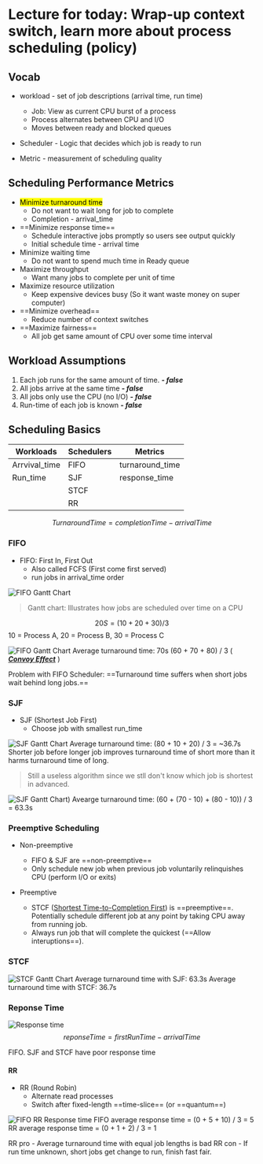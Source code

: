 # Lecture for today: Wrap-up context switch, learn more about process scheduling (policy)

## Vocab

* workload - set of job descriptions (arrival time, run time)
  * Job: View as current CPU burst of a process
  * Process alternates between CPU and I/O
  * Moves between ready and blocked queues

* Scheduler - Logic that decides which job is ready to run
* Metric - measurement of scheduling quality

## Scheduling Performance Metrics

* <mark>Minimize turnaround time</mark>
  * Do not want to wait long for job to complete
  * Completion - arrival_time
* ==Minimize response time==
  * Schedule interactive jobs promptly so users see output quickly
  * Initial schedule time - arrival time
* Minimize waiting time
  * Do not want to spend much time in Ready queue
* Maximize throughput
  * Want many jobs to complete per unit of time
* Maximize resource utilization
  * Keep expensive devices busy (So it want waste money on super computer)
* ==Minimize overhead==
  * Reduce number of context switches
* ==Maximize fairness==
  * All job get same amount of CPU over some time interval

## Workload Assumptions

1. Each job runs for the same amount of time. ***- false***
1. All jobs arrive at the same time ***- false***
1. All jobs only use the CPU (no I/O) ***- false***
1. Run-time of each job is known ***- false***

## Scheduling Basics

| Workloads        | Schedulers | Metrics                |
| ---------------- | ---------- | ---------------------- |
| Arrvival_time    | FIFO       | turnaround_time        |
| Run_time         | SJF        | response_time          |
|                  | STCF       |                        |
|                  | RR       |                        |

$$ TurnaroundTime = completionTime - arrivalTime $$

### FIFO

* FIFO: First In, First Out
  * Also called FCFS (First come first served)
  * run jobs in arrival_time order

![FIFO Gantt Chart](/Images/FIFO-Gantt-Chart.png)
> Gantt chart: Illustrates how jobs are scheduled over time on a CPU

$$ 20S = (10 + 20 + 30) / 3 $$
10 = Process A, 20 = Process B, 30 = Process C

![FIFO Gantt Chart](/Images/FIFO-Gantt-Chart-2.png)
Average turnaround time: 70s (60 + 70 + 80) / 3 ( ***<ins>Convoy Effect</ins>*** )

Problem with FIFO Scheduler: ==Turnaround time suffers when short jobs wait behind long jobs.==

### SJF

* SJF (Shortest Job First)
  * Choose job with smallest run_time

![SJF Gantt Chart](/Images/SJF-Gantt-Chart.png)
Average turnaround time: (80 + 10 + 20) / 3 = ~36.7s
Shorter job before longer job improves turnaround time of short more than it harms turnaround time of long.
> Still a useless algorithm since we stll don't know which job is shortest in advanced.

![SJF Gantt Chart](/Images/SJF-Gantt-Chart-2.png))
Avearge turnaround time: (60 + (70 - 10) + (80 - 10)) / 3 = 63.3s

### Preemptive Scheduling

* Non-preemptive
  * FIFO & SJF are ==non-preemptive==
  * Only schedule new job when previous job voluntarily relinquishes CPU (perform I/O or exits)

* Preemptive
  * STCF (<ins>Shortest Time-to-Completion First</ins>) is ==preemptive==. Potentially schedule different job at any point by taking CPU away from running job.
  * Always run job that will complete the quickest (==Allow interuptions==).

### STCF

![STCF Gantt Chart](/Images/STCF-Gantt-Chart.png)
Average turnaround time with SJF: 63.3s
Average turnaround time with STCF: 36.7s

### Reponse Time

![Response time](/Images/Response-time.png)
$$ reponseTime = firstRunTime - arrivalTime $$

FIFO. SJF and STCF have poor response time

#### RR

* RR (Round Robin)
  * Alternate read processes
  * Switch after fixed-length ==time-slice== (or ==quantum==)

![FIFO RR Response time](/Images/FIFO-RR-Response-time.png)
FIFO average response time = (0 + 5 + 10) / 3 = 5
RR average response time = (0 + 1 + 2) / 3 = 1

RR pro - Average turnaround time with equal job lengths is bad
RR con - If run time unknown, short jobs get change to run, finish fast fair.
